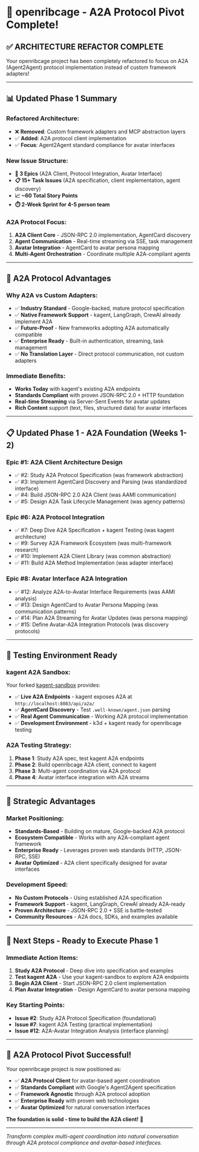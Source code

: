 # 🎯 openribcage - A2A Protocol Pivot Complete!

## ✅ **ARCHITECTURE REFACTOR COMPLETE** 
Your openribcage project has been completely refactored to focus on A2A (Agent2Agent) protocol implementation instead of custom framework adapters!

---

## 📊 **Updated Phase 1 Summary**

### **Refactored Architecture:**
- ❌ **Removed**: Custom framework adapters and MCP abstraction layers
- ✅ **Added**: A2A protocol client implementation
- ✅ **Focus**: Agent2Agent standard compliance for avatar interfaces

### **New Issue Structure:**
- **🎯 3 Epics** (A2A Client, Protocol Integration, Avatar Interface)
- **📋 15+ Task Issues** (A2A specification, client implementation, agent discovery)
- **📈 ~60 Total Story Points**  
- **⏱️ 2-Week Sprint for 4-5 person team**

### **A2A Protocol Focus:**
1. **A2A Client Core** - JSON-RPC 2.0 implementation, AgentCard discovery
2. **Agent Communication** - Real-time streaming via SSE, task management
3. **Avatar Integration** - AgentCard to avatar persona mapping
4. **Multi-Agent Orchestration** - Coordinate multiple A2A-compliant agents

---

## 🚀 **A2A Protocol Advantages**

### **Why A2A vs Custom Adapters:**
- ✅ **Industry Standard** - Google-backed, mature protocol specification
- ✅ **Native Framework Support** - kagent, LangGraph, CrewAI already implement A2A
- ✅ **Future-Proof** - New frameworks adopting A2A automatically compatible
- ✅ **Enterprise Ready** - Built-in authentication, streaming, task management
- ✅ **No Translation Layer** - Direct protocol communication, not custom adapters

### **Immediate Benefits:**
- **Works Today** with kagent's existing A2A endpoints
- **Standards Compliant** with proven JSON-RPC 2.0 + HTTP foundation  
- **Real-time Streaming** via Server-Sent Events for avatar updates
- **Rich Content** support (text, files, structured data) for avatar interfaces

---

## 📋 **Updated Phase 1 - A2A Foundation (Weeks 1-2)**

### **Epic #1: A2A Client Architecture Design**
- ✅ #2: Study A2A Protocol Specification (was framework abstraction)
- ✅ #3: Implement AgentCard Discovery and Parsing (was standardized interface)
- ✅ #4: Build JSON-RPC 2.0 A2A Client (was AAMI communication)
- ✅ #5: Design A2A Task Lifecycle Management (was agency patterns)

### **Epic #6: A2A Protocol Integration** 
- ✅ #7: Deep Dive A2A Specification + kagent Testing (was kagent architecture)
- ✅ #9: Survey A2A Framework Ecosystem (was multi-framework research)
- ✅ #10: Implement A2A Client Library (was common abstraction)
- ✅ #11: Build A2A Method Implementation (was adapter interface)

### **Epic #8: Avatar Interface A2A Integration**
- ✅ #12: Analyze A2A-to-Avatar Interface Requirements (was AAMI analysis)
- ✅ #13: Design AgentCard to Avatar Persona Mapping (was communication patterns)
- ✅ #14: Plan A2A Streaming for Avatar Updates (was persona mapping)
- ✅ #15: Define Avatar-A2A Integration Protocols (was discovery protocols)

---

## 🔧 **Testing Environment Ready**

### **kagent A2A Sandbox:**
Your forked [kagent-sandbox](https://github.com/craine-io/istio-envoy-sandboxes/tree/main/k3d-sandboxes/kagent-sandbox) provides:
- ✅ **Live A2A Endpoints** - kagent exposes A2A at `http://localhost:8083/api/a2a/`
- ✅ **AgentCard Discovery** - Test `.well-known/agent.json` parsing
- ✅ **Real Agent Communication** - Working A2A protocol implementation
- ✅ **Development Environment** - k3d + kagent ready for openribcage testing

### **A2A Testing Strategy:**
1. **Phase 1**: Study A2A spec, test kagent A2A endpoints
2. **Phase 2**: Build openribcage A2A client, connect to kagent
3. **Phase 3**: Multi-agent coordination via A2A protocol
4. **Phase 4**: Avatar interface integration with A2A streams

---

## 🎯 **Strategic Advantages**

### **Market Positioning:**
- **Standards-Based** - Building on mature, Google-backed A2A protocol
- **Ecosystem Compatible** - Works with any A2A-compliant agent framework
- **Enterprise Ready** - Leverages proven web standards (HTTP, JSON-RPC, SSE)
- **Avatar Optimized** - A2A client specifically designed for avatar interfaces

### **Development Speed:**
- **No Custom Protocols** - Using established A2A specification
- **Framework Support** - kagent, LangGraph, CrewAI already A2A-ready  
- **Proven Architecture** - JSON-RPC 2.0 + SSE is battle-tested
- **Community Resources** - A2A docs, SDKs, and examples available

---

## 🚀 **Next Steps - Ready to Execute Phase 1**

### **Immediate Action Items:**
1. **Study A2A Protocol** - Deep dive into specification and examples
2. **Test kagent A2A** - Use your kagent-sandbox to explore A2A endpoints
3. **Begin A2A Client** - Start JSON-RPC 2.0 client implementation
4. **Plan Avatar Integration** - Design AgentCard to avatar persona mapping

### **Key Starting Points:**
- **Issue #2**: Study A2A Protocol Specification (foundational)
- **Issue #7**: kagent A2A Testing (practical implementation)  
- **Issue #12**: A2A-Avatar Integration Analysis (interface planning)

---

## 🎉 **A2A Protocol Pivot Successful!**

Your openribcage project is now positioned as:
- ✅ **A2A Protocol Client** for avatar-based agent coordination
- ✅ **Standards Compliant** with Google's Agent2Agent specification  
- ✅ **Framework Agnostic** through A2A protocol adoption
- ✅ **Enterprise Ready** with proven web technologies
- ✅ **Avatar Optimized** for natural conversation interfaces

**The foundation is solid - time to build the A2A client!** 🚀

---

*Transform complex multi-agent coordination into natural conversation through A2A protocol compliance and avatar-based interfaces.*